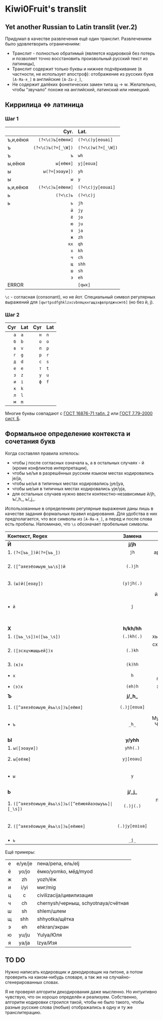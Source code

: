# Kiwi0Fruit's translit

## Yet another Russian to Latin translit (ver.2)

Придумал в качестве развлечения ещё один транслит. Развлечением было удовлетворить ограничениям:

* Транслит - полностью обратимый (является кодировкой без потерь и позволяет точно восстановить произвольный русский текст из латиницы),
* Транслит содержит только буквы и нижнее подчёркивание (в частности, не использует апостроф): отображение из русских букв `[А-Яа-я_]` в английские `[A-Za-z_]`,
* Не содержит далёких фонетических замен типа щ → w. Желательно, чтобы "звучало" похоже на английский, латинский или немецкий.


## Киррилица <=> латиница

### Шаг 1

|          | Cyr.                  | Lat.               |
| -------- | ---------------------:|:------------------ |
| ъ,и,еёюя | `(?<\c)ъ[еёюяи]`      | `(?<\c)y[eouai]`   |
| ъ        | `(?<\c)ъ(?=[_\W])`    | `(?<\c)w(?=[_\W])` |
| ъ        | `ъ`                   | `wh`               |
| ы,еёюя   | `ы[еёюя]`             | `yj[eoua]`         |
| ы        | `ы(?=[эоауи])`        | `yh`               |
| ы        | `ы`                   | `y`                |
| ь,и,еёюя | `(?<\c)ь[еёюяи]`      | `(?<\c)jy[eouai]`  |
| ь        | `(?<\c)ь`             | `(?<\c)j`          |
| ь        | `ь`                   | `jh`               |
|          | `й`                   | `jy`               |
|          | `ё`                   | `jo`               |
|          | `ю`                   | `ju`               |
|          | `я`                   | `ja`               |
|          | `ж`                   | `zh`               |
|          | `кx`                  | `qh`               |
|          | `х`                   | `kh`               |
|          | `ч`                   | `ch`               |
|          | `щ`                   | `shh`              |
|          | `ш`                   | `sh`               |
|          | `э`                   | `eh`               |
| ERROR    |                       | `[qwx]`            |

`\c` - согласная (consonant), но не йот. Специальный символ регулярных выражений для `[qwrtpsdfghklzxcvbnmцкнгшщзхфвпрлджчсмтб]` (но без й, j).

### Шаг 2

| Cyr | Lat | Cyr | Lat |
| ---:|:--- | ---:|:--- |
| `а` | `a` | `н` | `n` |
| `б` | `b` | `о` | `o` |
| `в` | `v` | `п` | `p` |
| `г` | `g` | `р` | `r` |
| `д` | `d` | `с` | `s` |
| `е` | `e` | `т` | `t` |
| `з` | `z` | `у` | `u` |
| `и` | `i` | `ф` | `f` |
| `к` | `k` |     |     |
| `л` | `l` |     |     |
| `м` | `m` |     |     |

Многие буквы совпадают с [ГОСТ 16876-71 табл. 2](https://ru.wikipedia.org/wiki/%D0%A2%D1%80%D0%B0%D0%BD%D1%81%D0%BB%D0%B8%D1%82%D0%B5%D1%80%D0%B0%D1%86%D0%B8%D1%8F_%D1%80%D1%83%D1%81%D1%81%D0%BA%D0%BE%D0%B3%D0%BE_%D0%B0%D0%BB%D1%84%D0%B0%D0%B2%D0%B8%D1%82%D0%B0_%D0%BB%D0%B0%D1%82%D0%B8%D0%BD%D0%B8%D1%86%D0%B5%D0%B9#%D0%A1%D1%80%D0%B0%D0%B2%D0%BD%D0%B8%D1%82%D0%B5%D0%BB%D1%8C%D0%BD%D0%B0%D1%8F_%D1%82%D0%B0%D0%B1%D0%BB%D0%B8%D1%86%D0%B0_%D1%81%D0%B8%D1%81%D1%82%D0%B5%D0%BC_%D1%82%D1%80%D0%B0%D0%BD%D1%81%D0%BB%D0%B8%D1%82%D0%B5%D1%80%D0%B0%D1%86%D0%B8%D0%B8) или [ГОСТ 7.79-2000 сист. Б](https://ru.wikipedia.org/wiki/%D0%A2%D1%80%D0%B0%D0%BD%D1%81%D0%BB%D0%B8%D1%82%D0%B5%D1%80%D0%B0%D1%86%D0%B8%D1%8F_%D1%80%D1%83%D1%81%D1%81%D0%BA%D0%BE%D0%B3%D0%BE_%D0%B0%D0%BB%D1%84%D0%B0%D0%B2%D0%B8%D1%82%D0%B0_%D0%BB%D0%B0%D1%82%D0%B8%D0%BD%D0%B8%D1%86%D0%B5%D0%B9#%D0%A1%D1%80%D0%B0%D0%B2%D0%BD%D0%B8%D1%82%D0%B5%D0%BB%D1%8C%D0%BD%D0%B0%D1%8F_%D1%82%D0%B0%D0%B1%D0%BB%D0%B8%D1%86%D0%B0_%D1%81%D0%B8%D1%81%D1%82%D0%B5%D0%BC_%D1%82%D1%80%D0%B0%D0%BD%D1%81%D0%BB%D0%B8%D1%82%D0%B5%D1%80%D0%B0%D1%86%D0%B8%D0%B8).

## Формальное определение контекста и сочетания букв

Когда составлял правила хотелось:

* чтобы j после согласных означала ь, а в остальных случаях - й (кроме конфликтов интерпретации),
* чтобы ъe/ъя в разрешённых русским языком местах кодировались je/ja,
* чтобы ьe/ья в типичных местах кодировались jye/jya,
* чтобы ыe/ыя в типичных местах кодировались yje/yja,
* для остальных случаев нужно ввести контекстно-независимые й/jh, ъ/\_h\_, ь/\_j\_.

Использованные в определениях регулярные выражения даны лишь в качестве задания формальных правил кодирования. Для удобства в них предполагается, что все символы из `[А-Яа-я_]`, а перед и после слова есть пробелы. Напоминаю, что `\s` обозначает пробельные символы.

| Контекст, Regex                                               |     Замена     |                                     Примеры                                      |
|:------------------------------------------------------------- |:--------------:|:--------------------------------------------------------------------------------:|
| **Й**                                                         |    **ј/jh**    |                                                                                  |
| 1. `(?<[ъь_])й(?=[ъь_])`                                        |   `jh`   |                                   аръйъог/ar_h_jh_h_og                                   |
| 2. `([^аяеэёоиыую_ъь\s])й`                                     |    `(.)jh`     |                подйес/podjhes, подйод/podjhod, мурьйин/mur_j_jin                 |
| 3. `(ы)й([еоау])`                                             |   `(y)jh(.)`   |                          белыйа/belyjha, белыйе/belyjhe                          |
| •  `й`                                                        |      `j`       | йод/jod, байес/bajes, белый/belyj, йиппи/jippi, байыс/bajys, байяс/bajyas, йй/jj |
|                                                               |                |                                                                                  |
| **Х**                                                         |  **h/kh/hh**   |                                                                                  |
| 1. `([ъь_\s])х([ъь_\s])`                                        |   `(.)kh(.)`   |                             хья/khjya, хьан/kh_j_an                              |
| 2. `([зсхцчжшщьей])х`                                         |    `(.)kh`     |                 сход/skhod, мех/mekh, мэр/mehr, мурьхин/murjkhin                 |
| 3. `(к)х`                                                     |    `(k)hh`     |                                     кхе/khhe                                     |
| •  `х`                                                        |      `h`       |                        хохолок/hoholok, mur_h_hin/муръхин                        |
| •  `(э)х`                                                     |    `(eh)h`     |                                эхо/ehho, эон/ehon                                |
|                                                               |                |                                                                                  |
| **Ъ**                                                         |  **j/\_h\_**   |                                                                                  |
| 1. `([^аяеэёоиыую_йъь\s])ъ[еёюя]`                              |  `(.)j[eoua]`  |                            объект/objekt, изъян/izjan                            |
| •  `ъ`                                                        |     `_h_`      |                Муъминат/Mu_h_minat, Чанъань/Chan_h_anj, онъ/on_h_                |
|                                                               |                |                                                                                  |
| **Ы**                                                         |    **y/yhh**   |                                                                                  |
| 1. `ы([эоауи])`                                               |    `yhh(.)`    |                                  ыа/yhha, ыи/yhhi                                |
| 2. `ы[еёяю]`                                                  |   `yj[eoau]`   |                           белые/belyje, бедныя/bednyja                           |
| •  `ы`                                                        |      `y`       |                            крыска/kryska, ыпся/ypsya, пыхтел/pyhtel              |
|                                                               |                |                                                                                  |
| **Ь**                                                         |  **j/\_j\_**   |                                                                                  |
| 1. <code>([^аяеэёоиыую_йъь\s])ь([^еёиюяйаэоыуъь]\|[_\s])</code> |   `(.)j(.)`    |                  прячься/pryachjsya, мыться/mytjsya, конь/konj                   |
| 2. `([^аяеэёоиыую_йъь\s])ь[еёиюя]`                             | `(.)jy[eoiua]` |                      пьеса/pjyesa, пьян/pjyan, ладьи/ladjyi                      |
| •  `ь`                                                        |     `_j_`      |                                 чаньол/chan_j_ol                                 |

Ещё примеры:

|     |         |                                     |
|:---:|:-------:|:----------------------------------- |
|  е  | e/ye/je | пена/pena, ель/elj                  |
|  ё  |  yo/jo  | ёмко/yomko, мёд/myod                |
|  ж  |   zh    | yozh/ёж                             |
|  и  |  i/yi   | миг/mig                             |
|  ц  |    c    | civilizacija/цивилизация            |
|  ч  |   ch    | chernysh/черныш, schyotnaya/счётная |
|  ш  |   sh    | shlem/шлем                          |
|  щ  |   shh   | shhyotka/щётка                      |
|  э  |   eh    | ehkran/экран                        |
|  ю  |  yu/ju  | Yulya/Юля                           |
|  я  |  ya/ja  | Izya/Изя                            |

## TO DO

Нужно написать кодировщик и декодировщик на питоне, а потом проверить на каком-нибудь словаре, а так же на случайно-сгенерированных словах.

Я не проверял алгоритм декодирования даже мысленно. Но интуитивно чувствую, что он хорошо определён и реализуем. Собственно, алгоритм кодировки строился такой, чтобы не было такого, чтобы разные русские слова (любые) отображались в одну и ту же транслитерацию.
